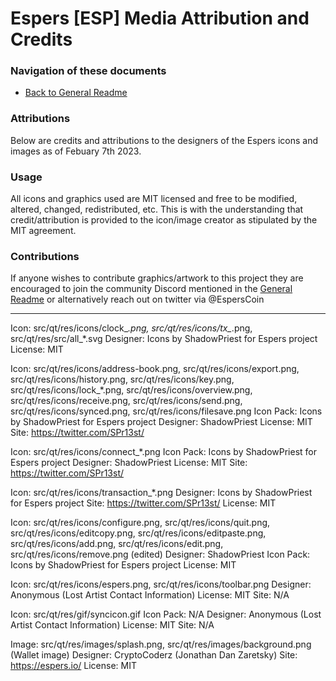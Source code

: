 Espers [ESP] Media Attribution and Credits
===========================================


### Navigation of these documents
- [Back to General Readme](../README.md)

### Attributions
Below are credits and attributions to the designers of the Espers
icons and images as of Febuary 7th 2023.

### Usage
All icons and graphics used are MIT licensed and free to be modified,
altered, changed, redistributed, etc. This is with the understanding
that credit/attribution is provided to the icon/image creator as stipulated
by the MIT agreement.

### Contributions
If anyone wishes to contribute graphics/artwork to this project
they are encouraged to join the community Discord mentioned in 
the [General Readme](../README.md) or alternatively reach out on twitter 
via @EspersCoin

-------------------------------------------


Icon: src/qt/res/icons/clock_*.png, src/qt/res/icons/tx_*.png,
      src/qt/res/src/all_*.svg
Designer: Icons by ShadowPriest for Espers project
License: MIT

Icon: src/qt/res/icons/address-book.png, src/qt/res/icons/export.png,
      src/qt/res/icons/history.png, src/qt/res/icons/key.png,
      src/qt/res/icons/lock_*.png, src/qt/res/icons/overview.png,
      src/qt/res/icons/receive.png, src/qt/res/icons/send.png,
      src/qt/res/icons/synced.png, src/qt/res/icons/filesave.png
Icon Pack: Icons by ShadowPriest for Espers project
Designer: ShadowPriest
License: MIT
Site: https://twitter.com/SPr13st/

Icon: src/qt/res/icons/connect_*.png
Icon Pack: Icons by ShadowPriest for Espers project
Designer: ShadowPriest
License: MIT
Site: https://twitter.com/SPr13st/

Icon: src/qt/res/icons/transaction_*.png
Designer: Icons by ShadowPriest for Espers project
Site: https://twitter.com/SPr13st/
License: MIT

Icon: src/qt/res/icons/configure.png, src/qt/res/icons/quit.png,
      src/qt/res/icons/editcopy.png, src/qt/res/icons/editpaste.png,
      src/qt/res/icons/add.png, src/qt/res/icons/edit.png,
      src/qt/res/icons/remove.png (edited)
Designer: ShadowPriest
Icon Pack: Icons by ShadowPriest for Espers project
License: MIT

Icon: src/qt/res/icons/espers.png, src/qt/res/icons/toolbar.png
Designer: Anonymous (Lost Artist Contact Information)
License: MIT
Site: N/A

Icon:  src/qt/res/gif/syncicon.gif
Icon Pack: N/A
Designer: Anonymous (Lost Artist Contact Information)
License: MIT
Site: N/A

Image: src/qt/res/images/splash.png, src/qt/res/images/background.png 
(Wallet image)
Designer: CryptoCoderz (Jonathan Dan Zaretsky)
Site: https://espers.io/
License: MIT
